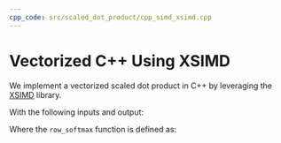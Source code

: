 ```yaml
---
cpp_code: src/scaled_dot_product/cpp_simd_xsimd.cpp
---
```

# Vectorized C++ Using XSIMD
<!-- 
[:fas fa-code:](src/scaled_dot_product/cpp_simd_xsimd.cpp) -->

We implement a vectorized scaled dot product in C++ by leveraging the [XSIMD](https://github.com/xtensor-stack/xsimd) library.

[](cpp_simd_xsimd.cpp ':include :type=code cpp :fragment=scaled-dot-product')

With the following inputs and output:

[](cpp_simd_xsimd.cpp ':include :type=code cpp :fragment=declare-io')
 

Where the `row_softmax` function is defined as:

[](cpp_simd_xsimd.cpp ':include :type=code cpp :fragment=row-softmax')